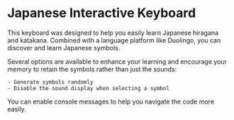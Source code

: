 # Japanese Interactive Keyboard

This keyboard was designed to help you easily learn Japanese hiragana and katakana.
Combined with a language platform like Duolingo, you can discover and learn Japanese symbols.

Several options are available to enhance your learning and encourage your memory to retain the symbols rather than just the sounds:

    - Generate symbols randomly
    - Disable the sound display when selecting a symbol

You can enable console messages to help you navigate the code more easily.